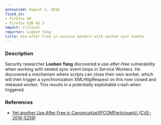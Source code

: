 ```yaml
---
announced: August 2, 2016
fixed_in:
- Firefox 48
- Firefox ESR 45.3
impact: Critical
reporter: Looben Yang
title: Use-after-free in service workers with nested sync events
---
```


<h3>Description</h3>

<p>Security researcher <strong>Looben Yang</strong> discovered a use-after-free
vulnerability when working with nested sync event loops in Service Workers. He discovered
a mechanism where scripts can close their own worker, which will then trigger a
synchronization XMLHttpRequest on this now closed and released worker. This results in a
potentially exploitable crash when triggered. 
</p>

<h3>References</h3>

<ul>
  <li><a href="https://bugzilla.mozilla.org/show_bug.cgi?id=1282992">
       Yet another Use After Free in CanonicalizeXPCOMParticipant() </a>
(<a href="http://cve.mitre.org/cgi-bin/cvename.cgi?name=CVE-2016-5259"
class="ex-ref">CVE-2016-5259</a>)</li>
</ul>

